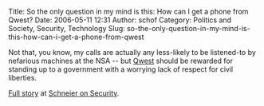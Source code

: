 Title: So the only question in my mind is this: How can I get a phone from Qwest?
Date: 2006-05-11 12:31
Author: schof
Category: Politics and Society, Security, Technology
Slug: so-the-only-question-in-my-mind-is-this-how-can-i-get-a-phone-from-qwest

Not that, you know, my calls are actually any less-likely to be
listened-to by nefarious machines at the NSA -- but
[Qwest](http://www.qwest.com/index.html) should be rewarded for standing
up to a government with a worrying lack of respect for civil liberties.

[Full
story](http://www.schneier.com/blog/archives/2006/05/nsa_creating_ma.html)
at [Schneier on Security](http://www.schneier.com/blog/).

